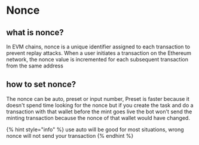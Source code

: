 # Nonce

## what is nonce?

In EVM chains, nonce is a unique identifier assigned to each transaction to prevent replay attacks. When a user initiates a transaction on the Ethereum network, the nonce value is incremented for each subsequent transaction from the same address

## how to set nonce?

The nonce can be auto, preset or input number, Preset is faster because it doesn't spend time looking for the nonce but if you create the task and do a transaction with that wallet before the mint goes live the bot won't send the minting transaction because the nonce of that wallet would have changed.

{% hint style="info" %}
use auto will be good for most situations, wrong nonce will not send your transaction
{% endhint %}
